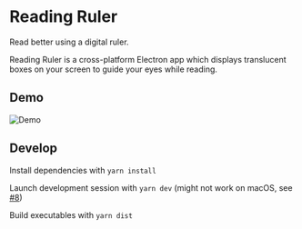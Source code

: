 # Reading Ruler

Read better using a digital ruler.

Reading Ruler is a cross-platform Electron app which displays translucent boxes on your screen to guide your eyes while reading.

## Demo

![Demo](reading-ruler.gif)

## Develop

Install dependencies with `yarn install`

Launch development session with `yarn dev` (might not work on macOS, see [#8](https://github.com/carlenlund/reading-ruler/issues/8))

Build executables with `yarn dist`
